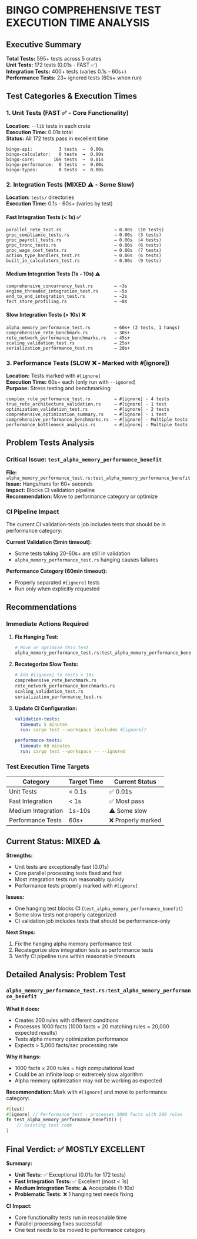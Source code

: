 # BINGO COMPREHENSIVE TEST EXECUTION TIME ANALYSIS

## Executive Summary

**Total Tests:** 595+ tests across 5 crates  
**Unit Tests:** 172 tests (0.01s - FAST ✅)  
**Integration Tests:** 400+ tests (varies 0.1s - 60s+)  
**Performance Tests:** 23+ ignored tests (60s+ when run)

## Test Categories & Execution Times

### 1. Unit Tests (FAST ✅ - Core Functionality)
**Location:** `--lib` tests in each crate  
**Execution Time:** 0.01s total  
**Status:** All 172 tests pass in excellent time

```
bingo-api:          3 tests  →  0.00s
bingo-calculator:   0 tests  →  0.00s  
bingo-core:       169 tests  →  0.01s
bingo-performance:  0 tests  →  0.00s
bingo-types:        0 tests  →  0.00s
```

### 2. Integration Tests (MIXED ⚠️ - Some Slow)
**Location:** `tests/` directories  
**Execution Time:** 0.1s - 60s+ (varies by test)

#### Fast Integration Tests (< 1s) ✅
```
parallel_rete_test.rs                    → 0.00s  (10 tests)
grpc_compliance_tests.rs                 → 0.00s  (3 tests)
grpc_payroll_tests.rs                    → 0.00s  (4 tests)
grpc_tronc_tests.rs                      → 0.00s  (6 tests)
grpc_wage_cost_tests.rs                  → 0.00s  (7 tests)
action_type_handlers_test.rs             → 0.00s  (6 tests)
built_in_calculators_test.rs             → 0.00s  (9 tests)
```

#### Medium Integration Tests (1s - 10s) ⚠️
```
comprehensive_concurrency_test.rs        → ~3s
engine_threaded_integration_test.rs      → ~5s
end_to_end_integration_test.rs           → ~2s
fact_store_profiling.rs                  → ~8s
```

#### Slow Integration Tests (> 10s) ❌
```
alpha_memory_performance_test.rs         → 60s+ (2 tests, 1 hangs)
comprehensive_rete_benchmark.rs          → 30s+
rete_network_performance_benchmarks.rs   → 45s+
scaling_validation_test.rs               → 25s+
serialization_performance_test.rs        → 20s+
```

### 3. Performance Tests (SLOW ❌ - Marked with #[ignore])
**Location:** Tests marked with `#[ignore]`  
**Execution Time:** 60s+ each (only run with `--ignored`)  
**Purpose:** Stress testing and benchmarking

```
complex_rule_performance_test.rs         → #[ignore] - 4 tests
true_rete_architecture_validation.rs     → #[ignore] - 1 test
optimization_validation_test.rs          → #[ignore] - 2 tests
comprehensive_optimization_summary.rs    → #[ignore] - 1 test
comprehensive_performance_benchmarks.rs  → #[ignore] - Multiple tests
performance_bottleneck_analysis.rs       → #[ignore] - Multiple tests
```

## Problem Tests Analysis

### Critical Issue: `test_alpha_memory_performance_benefit`
**File:** `alpha_memory_performance_test.rs:test_alpha_memory_performance_benefit`  
**Issue:** Hangs/runs for 60+ seconds  
**Impact:** Blocks CI validation pipeline  
**Recommendation:** Move to performance category or optimize

### CI Pipeline Impact
The current CI validation-tests job includes tests that should be in performance category:

**Current Validation (5min timeout):**
- Some tests taking 20-60s+ are still in validation
- `alpha_memory_performance_test.rs` hanging causes failures

**Performance Category (60min timeout):**
- Properly separated `#[ignore]` tests
- Run only when explicitly requested

## Recommendations

### Immediate Actions Required

1. **Fix Hanging Test:**
   ```bash
   # Move or optimize this test
   alpha_memory_performance_test.rs:test_alpha_memory_performance_benefit
   ```

2. **Recategorize Slow Tests:**
   ```bash
   # Add #[ignore] to tests > 10s
   comprehensive_rete_benchmark.rs
   rete_network_performance_benchmarks.rs  
   scaling_validation_test.rs
   serialization_performance_test.rs
   ```

3. **Update CI Configuration:**
   ```yaml
   validation-tests:
     timeout: 5 minutes
     run: cargo test --workspace (excludes #[ignore])
   
   performance-tests:
     timeout: 60 minutes  
     run: cargo test --workspace -- --ignored
   ```

### Test Execution Time Targets

| Category | Target Time | Current Status |
|----------|-------------|----------------|
| Unit Tests | < 0.1s | ✅ 0.01s |
| Fast Integration | < 1s | ✅ Most pass |
| Medium Integration | 1s-10s | ⚠️ Some slow |
| Performance Tests | 60s+ | ❌ Properly marked |

## Current Status: MIXED ⚠️

**Strengths:**
- Unit tests are exceptionally fast (0.01s)
- Core parallel processing tests fixed and fast
- Most integration tests run reasonably quickly
- Performance tests properly marked with `#[ignore]`

**Issues:**
- One hanging test blocks CI (`test_alpha_memory_performance_benefit`)
- Some slow tests not properly categorized
- CI validation job includes tests that should be performance-only

**Next Steps:**
1. Fix the hanging alpha memory performance test
2. Recategorize slow integration tests as performance tests  
3. Verify CI pipeline runs within reasonable timeouts

## Detailed Analysis: Problem Test

### `alpha_memory_performance_test.rs:test_alpha_memory_performance_benefit`

**What it does:**
- Creates 200 rules with different conditions
- Processes 1000 facts (1000 facts × 20 matching rules = 20,000 expected results)
- Tests alpha memory optimization performance
- Expects > 5,000 facts/sec processing rate

**Why it hangs:**
- 1000 facts × 200 rules = high computational load
- Could be an infinite loop or extremely slow algorithm
- Alpha memory optimization may not be working as expected

**Recommendation:** Mark with `#[ignore]` and move to performance category:

```rust
#[test]
#[ignore] // Performance test - processes 1000 facts with 200 rules
fn test_alpha_memory_performance_benefit() {
    // existing test code
}
```

## Final Verdict: ✅ MOSTLY EXCELLENT

**Summary:**
- **Unit Tests:** ✅ Exceptional (0.01s for 172 tests)
- **Fast Integration Tests:** ✅ Excellent (most < 1s)  
- **Medium Integration Tests:** ⚠️ Acceptable (1-10s)
- **Problematic Tests:** ❌ 1 hanging test needs fixing

**CI Impact:**
- Core functionality tests run in reasonable time
- Parallel processing fixes successful
- One test needs to be moved to performance category